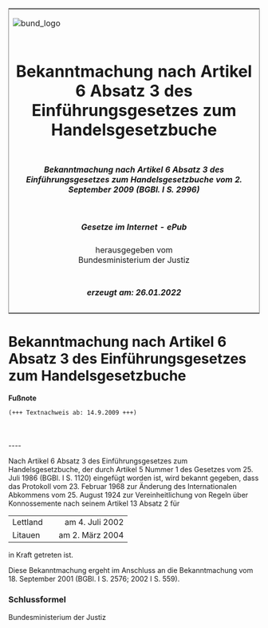 <span id="DECKBLATT.html"></span>

<table border="0" frame="border" width="100%">

<tr valign="top">

<td align="left">

![bund\_logo](BfJ_2021_Web_de_de.gif)

</td>

<td align="right">

 

</td>

</tr>

<tr align="center" valign="middle">

<td colspan="2">

# Bekanntmachung nach Artikel 6 Absatz 3 des Einführungsgesetzes zum Handelsgesetzbuche

</td>

</tr>

<tr align="center" valign="middle">

<td colspan="2">

##### Bekanntmachung nach Artikel 6 Absatz 3 des Einführungsgesetzes zum Handelsgesetzbuche vom 2. September 2009 (BGBl. I S. 2996)

</td>

</tr>

<tr align="center" valign="middle">

<td colspan="2">

  
  

##### Gesetze im Internet - ePub  
  
herausgegeben vom  
Bundesministerium der Justiz

</td>

</tr>

<tr align="center" valign="bottom">

<td colspan="2">

  
  

##### erzeugt am: 26.01.2022

</td>

</tr>

</table>

<span id="BJNR299600009.html"></span>

# Bekanntmachung nach Artikel 6 Absatz 3 des Einführungsgesetzes zum Handelsgesetzbuche

<div>

  
**Fußnote**

<div class="jnhtml">

<div>

<div class="jurAbsatz">

  

``` 
(+++ Textnachweis ab: 14.9.2009 +++)

 
```

</div>

</div>

</div>

</div>

<span id="BJNR299600009BJNE000100000.html"></span>

###   
\----

<div>

<div class="jnhtml">

<div>

<div class="jurAbsatz">

Nach Artikel 6 Absatz 3 des Einführungsgesetzes zum Handelsgesetzbuche,
der durch Artikel 5 Nummer 1 des Gesetzes vom 25. Juli 1986 (BGBl. I S.
1120) eingefügt worden ist, wird bekannt gegeben, dass das Protokoll vom
23. Februar 1968 zur Änderung des Internationalen Abkommens vom 25.
August 1924 zur Vereinheitlichung von Regeln über Konnossemente nach
seinem Artikel 13 Absatz 2 für  
  

|          |  |                 |
| :------- | :- | --------------: |
| Lettland |  | am 4. Juli 2002 |
| Litauen  |  | am 2. März 2004 |

  
in Kraft getreten ist.  

</div>

<div class="jurAbsatz">

Diese Bekanntmachung ergeht im Anschluss an die Bekanntmachung vom 18.
September 2001 (BGBl. I S. 2576; 2002 I S. 559).

</div>

</div>

</div>

</div>

<span id="BJNR299600009BJNE000200000.html"></span>

### Schlussformel  

<div>

<div class="jnhtml">

<div>

<div class="jurAbsatz">

<span class="SP">Bundesministerium der Justiz</span>

</div>

</div>

</div>

</div>
